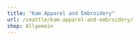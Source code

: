 ```yaml
---
title: "Kam Apparel and Embroidery"
url: /seattle/kam-apparel-and-embroidery/
shop: Allgemein
---
```

